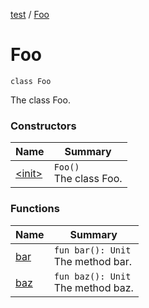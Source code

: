 [test](test/index) / [Foo](test/-foo/index)

# Foo

`class Foo`

The class Foo.

### Constructors

| Name | Summary |
|---|---|
| [&lt;init&gt;](test/-foo/-init-) | `Foo()`<br>The class Foo. |

### Functions

| Name | Summary |
|---|---|
| [bar](test/-foo/bar) | `fun bar(): Unit`<br>The method bar. |
| [baz](test/-foo/baz) | `fun baz(): Unit`<br>The method baz. |
